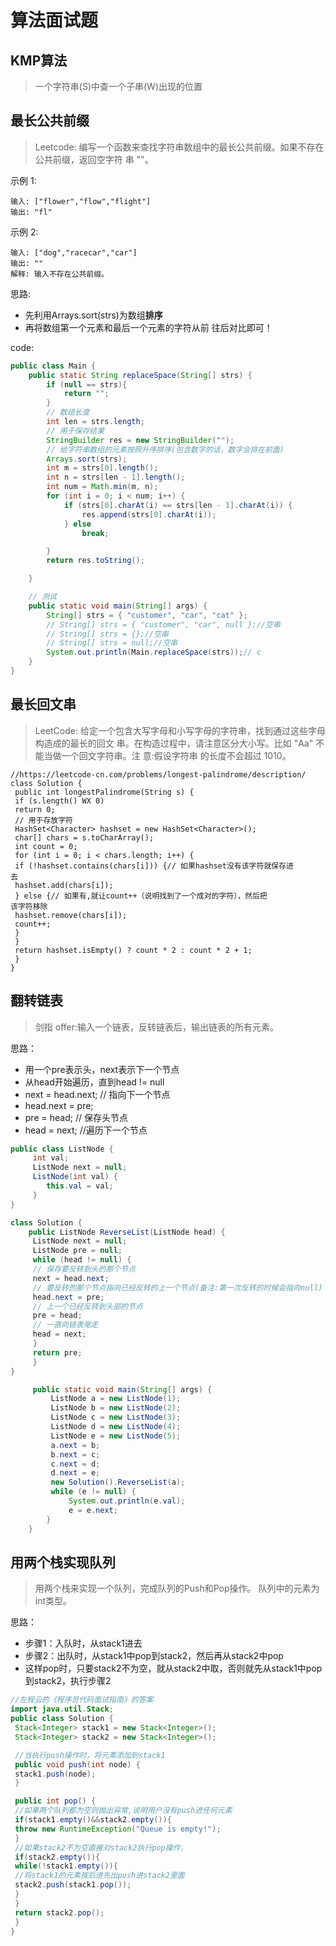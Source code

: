 # 算法面试题



## KMP算法

>  一个字符串(S)中查一个子串(W)出现的位置



## 最⻓公共前缀

> Leetcode: 编写⼀个函数来查找字符串数组中的最⻓公共前缀。如果不存在公共前缀，返回空字符 串 ""。

示例 1:

```
输⼊: ["flower","flow","flight"]
输出: "fl"
```

示例 2:

```
输⼊: ["dog","racecar","car"]
输出: ""
解释: 输⼊不存在公共前缀。
```



思路:

- 先利⽤Arrays.sort(strs)为数组**排序**
- 再将数组第⼀个元素和最后⼀个元素的字符从前 往后对⽐即可！



code:

```java
public class Main {
	public static String replaceSpace(String[] strs) {
        if (null == strs){
            return "";
        }
		// 数组长度
		int len = strs.length;
		// 用于保存结果
		StringBuilder res = new StringBuilder("");
		// 给字符串数组的元素按照升序排序(包含数字的话，数字会排在前面)
		Arrays.sort(strs);
		int m = strs[0].length();
		int n = strs[len - 1].length();
		int num = Math.min(m, n);
		for (int i = 0; i < num; i++) {
			if (strs[0].charAt(i) == strs[len - 1].charAt(i)) {
				res.append(strs[0].charAt(i));
			} else
				break;

		}
		return res.toString();

	}

	// 测试
	public static void main(String[] args) {
		String[] strs = { "customer", "car", "cat" };
		// String[] strs = { "customer", "car", null };//空串
		// String[] strs = {};//空串
		// String[] strs = null;//空串
		System.out.println(Main.replaceSpace(strs));// c
	}
}
```



## 最⻓回⽂串

> LeetCode: 给定⼀个包含⼤写字⺟和⼩写字⺟的字符串，找到通过这些字⺟构造成的最⻓的回⽂ 串。在构造过程中，请注意区分⼤⼩写。⽐如 "Aa" 不能当做⼀个回⽂字符串。注 意:假设字符串 的⻓度不会超过 1010。



```
//https://leetcode-cn.com/problems/longest-palindrome/description/
class Solution {
 public int longestPalindrome(String s) {
 if (s.length() WX 0)
 return 0;
 // ⽤于存放字符
 HashSet<Character> hashset = new HashSet<Character>();
 char[] chars = s.toCharArray();
 int count = 0;
 for (int i = 0; i < chars.length; i++) {
 if (!hashset.contains(chars[i])) {// 如果hashset没有该字符就保存进
去
 hashset.add(chars[i]);
 } else {// 如果有,就让count++（说明找到了⼀个成对的字符），然后把
该字符移除
 hashset.remove(chars[i]);
 count++;
 }
 }
 return hashset.isEmpty() ? count * 2 : count * 2 + 1;
 }
}
```









##  翻转链表

> 剑指 offer:输⼊⼀个链表，反转链表后，输出链表的所有元素。



思路：

- 用一个pre表示头，next表示下一个节点
- 从head开始遍历，直到head != null
- next = head.next;  // 指向下一个节点
- head.next = pre;
- pre = head; // 保存头节点
- head = next;  //遍历下一个节点

```java
public class ListNode {
     int val;
     ListNode next = null;
     ListNode(int val) {
     	this.val = val;
 	 }
}

class Solution {
 	public ListNode ReverseList(ListNode head) {
     ListNode next = null;
     ListNode pre = null;
     while (head != null) {
     // 保存要反转到头的那个节点
     next = head.next;
     // 要反转的那个节点指向已经反转的上⼀个节点(备注:第⼀次反转的时候会指向null)
     head.next = pre;
     // 上⼀个已经反转到头部的节点
     pre = head;
     // ⼀直向链表尾⾛
     head = next;
     }
     return pre;
     }
}

     public static void main(String[] args) {
         ListNode a = new ListNode(1);
         ListNode b = new ListNode(2);
         ListNode c = new ListNode(3);
         ListNode d = new ListNode(4);
         ListNode e = new ListNode(5);
         a.next = b;
         b.next = c;
         c.next = d;
         d.next = e;
         new Solution().ReverseList(a);
         while (e != null) {
             System.out.println(e.val);
             e = e.next;
     	}
 	}
```





## ⽤两个栈实现队列

> ⽤两个栈来实现⼀个队列，完成队列的Push和Pop操作。 队列中的元素为int类型。



思路：

- 步骤1：入队时，从stack1进去
- 步骤2：出队时，从stack1中pop到stack2，然后再从stack2中pop
- 这样pop时，只要stack2不为空，就从stack2中取，否则就先从stack1中pop到stack2，执行步骤2



```java
//左程云的《程序员代码⾯试指南》的答案
import java.util.Stack;
public class Solution {
 Stack<Integer> stack1 = new Stack<Integer>();
 Stack<Integer> stack2 = new Stack<Integer>();

 //当执⾏push操作时，将元素添加到stack1
 public void push(int node) {
 stack1.push(node);
 }

 public int pop() {
 //如果两个队列都为空则抛出异常,说明⽤户没有push进任何元素
 if(stack1.empty()&&stack2.empty()){
 throw new RuntimeException("Queue is empty!");
 }
 //如果stack2不为空直接对stack2执⾏pop操作，
 if(stack2.empty()){
 while(!stack1.empty()){
 //将stack1的元素按后进先出push进stack2⾥⾯
 stack2.push(stack1.pop());
 }
 }
 return stack2.pop();
 }
}
```

